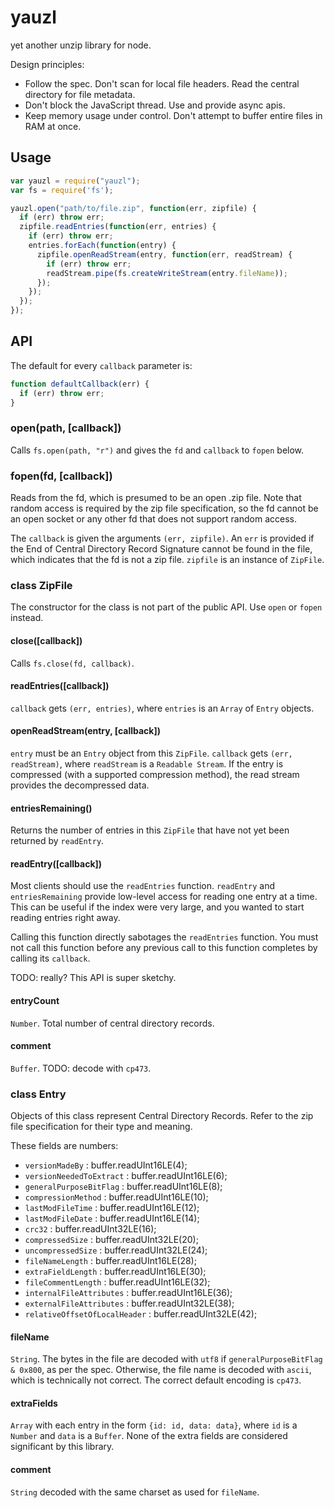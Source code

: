 # yauzl

yet another unzip library for node.

Design principles:

 * Follow the spec.
   Don't scan for local file headers.
   Read the central directory for file metadata.
 * Don't block the JavaScript thread.
   Use and provide async apis.
 * Keep memory usage under control.
   Don't attempt to buffer entire files in RAM at once.

## Usage

```js
var yauzl = require("yauzl");
var fs = require('fs');

yauzl.open("path/to/file.zip", function(err, zipfile) {
  if (err) throw err;
  zipfile.readEntries(function(err, entries) {
    if (err) throw err;
    entries.forEach(function(entry) {
      zipfile.openReadStream(entry, function(err, readStream) {
        if (err) throw err;
        readStream.pipe(fs.createWriteStream(entry.fileName));
      });
    });
  });
});
```

## API

The default for every `callback` parameter is:

```js
function defaultCallback(err) {
  if (err) throw err;
}
```

### open(path, [callback])

Calls `fs.open(path, "r")` and gives the `fd` and `callback` to `fopen` below.

### fopen(fd, [callback])

Reads from the fd, which is presumed to be an open .zip file.
Note that random access is required by the zip file specification,
so the fd cannot be an open socket or any other fd that does not support random access.

The `callback` is given the arguments `(err, zipfile)`.
An `err` is provided if the End of Central Directory Record Signature cannot be found in the file,
which indicates that the fd is not a zip file.
`zipfile` is an instance of `ZipFile`.

### class ZipFile

The constructor for the class is not part of the public API.
Use `open` or `fopen` instead.

#### close([callback])

Calls `fs.close(fd, callback)`.

#### readEntries([callback])

`callback` gets `(err, entries)`, where `entries` is an `Array` of `Entry` objects.

#### openReadStream(entry, [callback])

`entry` must be an `Entry` object from this `ZipFile`.
`callback` gets `(err, readStream)`, where `readStream` is a `Readable Stream`.
If the entry is compressed (with a supported compression method),
the read stream provides the decompressed data.

#### entriesRemaining()

Returns the number of entries in this `ZipFile` that have not yet been returned by `readEntry`.

#### readEntry([callback])

Most clients should use the `readEntries` function.
`readEntry` and `entriesRemaining` provide low-level access for reading one entry at a time.
This can be useful if the index were very large, and you wanted to start reading entries right away.

Calling this function directly sabotages the `readEntries` function.
You must not call this function before any previous call to this function completes by calling its `callback`.

TODO: really? This API is super sketchy.

#### entryCount

`Number`. Total number of central directory records.

#### comment

`Buffer`. TODO: decode with `cp473`.

### class Entry

Objects of this class represent Central Directory Records.
Refer to the zip file specification for their type and meaning.

These fields are numbers:

 * `versionMadeBy` : buffer.readUInt16LE(4);
 * `versionNeededToExtract` : buffer.readUInt16LE(6);
 * `generalPurposeBitFlag` : buffer.readUInt16LE(8);
 * `compressionMethod` : buffer.readUInt16LE(10);
 * `lastModFileTime` : buffer.readUInt16LE(12);
 * `lastModFileDate` : buffer.readUInt16LE(14);
 * `crc32` : buffer.readUInt32LE(16);
 * `compressedSize` : buffer.readUInt32LE(20);
 * `uncompressedSize` : buffer.readUInt32LE(24);
 * `fileNameLength` : buffer.readUInt16LE(28);
 * `extraFieldLength` : buffer.readUInt16LE(30);
 * `fileCommentLength` : buffer.readUInt16LE(32);
 * `internalFileAttributes` : buffer.readUInt16LE(36);
 * `externalFileAttributes` : buffer.readUInt32LE(38);
 * `relativeOffsetOfLocalHeader` : buffer.readUInt32LE(42);

#### fileName

`String`.
The bytes in the file are decoded with `utf8` if `generalPurposeBitFlag & 0x800`, as per the spec.
Otherwise, the file name is decoded with `ascii`, which is technically not correct.
The correct default encoding is `cp473`.

#### extraFields

`Array` with each entry in the form `{id: id, data: data}`, where `id` is a `Number` and `data` is a `Buffer`.
None of the extra fields are considered significant by this library.

#### comment

`String` decoded with the same charset as used for `fileName`.
